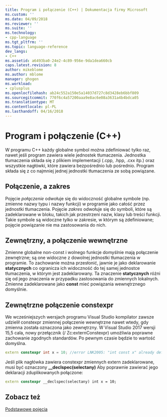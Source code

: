 ```yaml
---
title: Program i połączenie (C++) | Dokumentacja firmy Microsoft
ms.custom: ''
ms.date: 04/09/2018
ms.reviewer: ''
ms.suite: ''
ms.technology:
- cpp-language
ms.tgt_pltfrm: ''
ms.topic: language-reference
dev_langs:
- C++
ms.assetid: a6493ba0-24e2-4c89-956e-9da1dea660cb
caps.latest.revision: 8
author: mikeblome
ms.author: mblome
manager: ghogen
ms.workload:
- cplusplus
ms.openlocfilehash: ab24c552a150e5a14037d727c8d3428eb6bbf809
ms.sourcegitcommit: 770f6c4a57200aaa9e8ac6e08a3631a4b4bdca05
ms.translationtype: MT
ms.contentlocale: pl-PL
ms.lasthandoff: 04/16/2018
---
```

# <a name="program-and-linkage--c"></a>Program i połączenie (C++)

W programu C++ każdy globalne symbol można zdefiniować tylko raz, nawet jeśli program zawiera wiele jednostek tłumaczenia. Jednostka tłumaczenia składa się z plikiem implementacji (.cpp, .hpp, .cxx itp.) oraz wszystkie nagłówki, które zawiera bezpośrednio lub pośrednio. Program składa się z co najmniej jednej jednostki tłumaczenia ze sobą powiązane. 

## <a name="linkage-vs-scope"></a>Połączenie, a zakres

Pojęcie *połączenie* odwołuje się do widoczność globalne symbole (np. zmienne nazwy typu i nazwy funkcji) w programie jako całość przez jednostki tłumaczenia. Pojęcie *zakres* odwołuje się do symboli, które są zadeklarowane w bloku, takich jak przestrzeni nazw, klasy lub treści funkcji. Takie symbole są widoczne tylko w zakresie, w którym są zdefiniowane; pojęcie powiązanie nie ma zastosowania do nich.

## <a name="external-vs-internal-linkage"></a>Zewnętrzny, a połączenie wewnętrzne

Zmienne globalne non-const i wolnego funkcje domyślnie mają połączenie zewnętrzne; są one widoczne z dowolnej jednostki tłumaczenia w programie. To zachowanie można przesłonić, jawnie je jako deklarowanie **statycznych** co ogranicza ich widoczność do tej samej jednostce tłumaczenia, w którym jest zadeklarowany. Ta znaczenie **statycznych** różni się od jego znaczenia w przypadku zastosowania do zmiennych lokalnych. Zmienne zadeklarowane jako **const** mieć powiązania wewnętrznego domyślnie.

## <a name="extern-constexpr-linkage"></a>Zewnętrzne połączenie constexpr

We wcześniejszych wersjach programu Visual Studio kompilator zawsze udzielił constexpr zmiennej połączenie wewnętrzne nawet wtedy, gdy zmienna została oznaczona jako zewnętrzny. W Visual Studio 2017 wersji 15,5 cala, nowy przełącznik (/ Zc:externConstexpr) umożliwia poprawne zachowanie zgodnych standardów. Po pewnym czasie będzie to wartość domyślna.

```cpp
extern constexpr int x = 10; //error LNK2005: "int const x" already defined
```

Jeśli plik nagłówka zawiera constexpr zmiennych extern zadeklarowane, musi być oznaczony **__declspec(selectany)** Aby poprawnie zawierać jego deklaracji zduplikowanych połączone:

```cpp
extern constexpr __declspec(selectany) int x = 10;
```

## <a name="see-also"></a>Zobacz też

 [Podstawowe pojęcia](../cpp/basic-concepts-cpp.md)